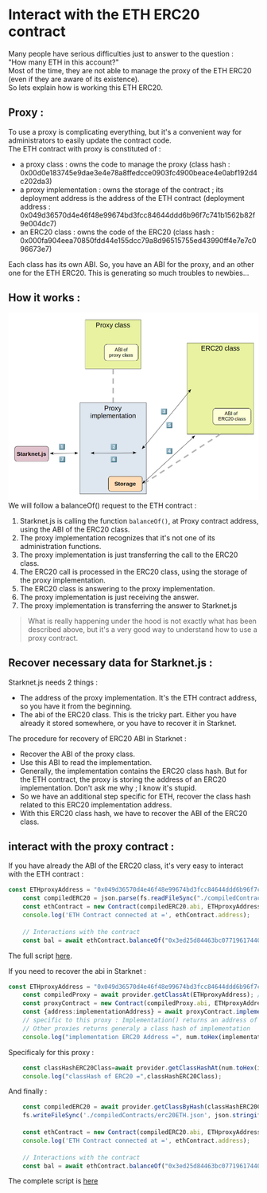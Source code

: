 # Interact with the ETH ERC20 contract

Many people have serious difficulties just to answer to the question :  
"How many ETH in this account?"  
Most of the time, they are not able to manage the proxy of the ETH ERC20 (even if they are aware of its existence).  
So lets explain how is working this ETH ERC20.

## Proxy :

To use a proxy is complicating everything, but it's a convenient way for administrators to easily update the contract code.  
The ETH contract with proxy is constituted of :
- a proxy class : owns the code to manage the proxy (class hash : 0x00d0e183745e9dae3e4e78a8ffedcce0903fc4900beace4e0abf192d4c202da3)
- a proxy implementation : owns the storage of the contract ; its deployment address is the address of the ETH contract (deployment address : 0x049d36570d4e46f48e99674bd3fcc84644ddd6b96f7c741b1562b82f9e004dc7)
- an ERC20 class : owns the code of the ERC20 (class hash : 0x000fa904eea70850fdd44e155dcc79a8d96515755ed43990ff4e7e7c096673e7)

Each class has its own ABI. So, you have an ABI for the proxy, and an other one for the ETH ERC20. This is generating so much troubles to newbies...

## How it works :

![Starknet.js](/src/img/proxy.png)
We will follow a balanceOf() request to the ETH contract :
1. Starknet.js is calling the function `balanceOf()`, at Proxy contract address, using the ABI of the ERC20 class.
2. The proxy implementation recognizes that it's not one of its administration functions.
3. The proxy implementation is just transferring the call to the ERC20 class.
4. The ERC20 call is processed in the ERC20 class, using the storage of the proxy implementation.
5. The ERC20 class is answering to the proxy implementation.
6. The proxy implementation is just receiving the answer.
7. The proxy implementation is transferring the answer to Starknet.js


> What is really happening under the hood is not exactly what has been described above, but it's a very good way to understand how to use a proxy contract.

## Recover necessary data for Starknet.js :

Starknet.js needs 2 things : 
- The address of the proxy implementation. It's the ETH contract address, so you have it from the beginning.
- The abi of the ERC20 class. This is the tricky part. Either you have already it stored somewhere, or you have to recover it in Starknet.

The procedure for recovery of ERC20 ABI in Starknet :
- Recover the ABI of the proxy class.
- Use this ABI to read the implementation.
- Generally, the implementation contains the ERC20 class hash. But for the ETH contract, the proxy is storing the address of an ERC20 implementation. Don't ask me why ; I know it's stupid.
- So we have an additional step specific for ETH, recover the class hash related to this ERC20 implementation address.
- With this ERC20 class hash, we have to recover the ABI of the ERC20 class.

## interact with the proxy contract :

If you have already the ABI of the ERC20 class, it's very easy to interact with the ETH contract :
```typescript
const ETHproxyAddress = "0x049d36570d4e46f48e99674bd3fcc84644ddd6b96f7c741b1562b82f9e004dc7"; 
    const compiledERC20 = json.parse(fs.readFileSync("./compiledContracts/erc20ETH.json").toString("ascii"));
    const ethContract = new Contract(compiledERC20.abi, ETHproxyAddress, provider);
    console.log('ETH Contract connected at =', ethContract.address);

    // Interactions with the contract
    const bal = await ethContract.balanceOf("0x3ed25d84463bc077196174405644a845b52b7ea25534cccb7f351a1a5047926");
```

The full script [here](src/scripts/13a.ETHproxyFast.ts).

If you need to recover the abi in Starknet :

```typescript
const ETHproxyAddress = "0x049d36570d4e46f48e99674bd3fcc84644ddd6b96f7c741b1562b82f9e004dc7"; // address of ETH proxy
    const compiledProxy = await provider.getClassAt(ETHproxyAddress); // abi of proxy
    const proxyContract = new Contract(compiledProxy.abi, ETHproxyAddress, provider);
    const {address:implementationAddress} = await proxyContract.implementation(); 
    // specific to this proxy : Implementation() returns an address of implementation.
    // Other proxies returns generaly a class hash of implementation
    console.log("implementation ERC20 Address =", num.toHex(implementationAddress));
```
Specificaly for this proxy :
```typescript
    const classHashERC20Class=await provider.getClassHashAt(num.toHex(implementationAddress)); // read the class hash related to this contract address.
    console.log("classHash of ERC20 =",classHashERC20Class);
```
And finally :
```typescript
    const compiledERC20 = await provider.getClassByHash(classHashERC20Class); // final objective : the answer contains the abi of the ERC20.
    fs.writeFileSync('./compiledContracts/erc20ETH.json', json.stringify(compiledERC20, undefined, 2));

    const ethContract = new Contract(compiledERC20.abi, ETHproxyAddress, provider);
    console.log('ETH Contract connected at =', ethContract.address);

    // Interactions with the contract
    const bal = await ethContract.balanceOf("0x3ed25d84463bc077196174405644a845b52b7ea25534cccb7f351a1a5047926");
```

The complete script is [here](src/scripts/13.ETHproxy.ts)
